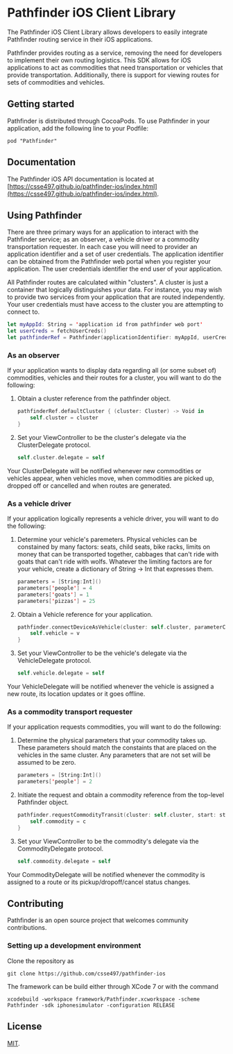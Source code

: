 # Pathfinder iOS Client Library

The Pathfinder iOS Client Library allows developers to easily integrate Pathfinder routing service in their iOS applications.

Pathfinder provides routing as a service, removing the need for developers to implement their own routing logistics. This SDK allows for iOS applications to act as commodities that need transportation or vehicles that provide transportation. Additionally, there is support for viewing routes for sets of commodities and vehicles.

## Getting started

Pathfinder is distributed through CocoaPods. To use Pathfinder in your application, add the following line to your Podfile:

```
pod "Pathfinder"
```

## Documentation

The Pathfinder iOS API documentation is located at [https://csse497.github.io/pathfinder-ios/index.html](https://csse497.github.io/pathfinder-ios/index.html).

## Using Pathfinder

There are three primary ways for an application to interact with the Pathfinder service; as an observer, a vehicle driver or a commodity transportation requester. In each case you will need to provider an application identifier and a set of user credentials. The application identifier can be obtained from the Pathfinder web portal when you register your application. The user credentials identifier the end user of your application.

All Pathfinder routes are calculated within "clusters". A cluster is just a container that logically distinguishes your data. For instance, you may wish to provide two services from your application that are routed independently. Your user credentials must have access to the cluster you are attempting to connect to.

```swift
let myAppId: String = 'application id from pathfinder web port'
let userCreds = fetchUserCreds()
let pathfinderRef = Pathfinder(applicationIdentifier: myAppId, userCredentials: userCreds)
```

### As an observer

If your application wants to display data regarding all (or some subset of) commodities, vehicles and their routes for a cluster, you will want to do the following:

1. Obtain a cluster reference from the pathfinder object.

    ```swift
    pathfinderRef.defaultCluster { (cluster: Cluster) -> Void in
        self.cluster = cluster
    }
    ```

2. Set your ViewController to be the cluster's delegate via the ClusterDelegate protocol.

    ```swift
    self.cluster.delegate = self
    ```

Your ClusterDelegate will be notified whenever new commodities or vehicles appear, when vehicles move, when commodities are picked up, dropped off or cancelled and when routes are generated.

### As a vehicle driver

If your application logically represents a vehicle driver, you will want to do the following:

1. Determine your vehicle's paremeters. Physical vehicles can be constained by many factors: seats, child seats, bike racks, limits on money that can be transported together, cabbages that can't ride with goats that can't ride with wolfs. Whatever the limiting factors are for your vehicle, create a dictionary of String -> Int that expresses them.

    ```swift
    parameters = [String:Int]()
    parameters['people'] = 4
    parameters['goats'] = 1
    parameters['pizzas'] = 25
    ```

2. Obtain a Vehicle reference for your application.

    ```swift
    pathfinder.connectDeviceAsVehicle(cluster: self.cluster, parameterCapacities: parameters) { (v: Vehicle) -> Void in
        self.vehicle = v
    }
    ```

3. Set your ViewController to be the vehicle's delegate via the VehicleDelegate protocol.

    ```swift
    self.vehicle.delegate = self
    ```

Your VehicleDelegate will be notified whenever the vehicle is assigned a new route, its location updates or it goes offline.


### As a commodity transport requester

If your application requests commodities, you will want to do the following:

1. Determine the physical parameters that your commodity takes up. These parameters should match the constaints that are placed on the vehicles in the same cluster. Any parameters that are not set will be assumed to be zero.

    ```swift
    parameters = [String:Int]()
    parameters['people'] = 2
    ```

2. Initiate the request and obtain a commodity reference from the top-level Pathfinder object.

    ```swift
    pathfinder.requestCommodityTransit(cluster: self.cluster, start: startCoordinates, destination: endCoordinates, parameters: parameters) { (c: Commodity) -> Void in
        self.commodity = c
    }
    ```

3. Set your ViewController to be the commodity's delegate via the CommodityDelegate protocol.

    ```swift
    self.commodity.delegate = self
    ```

Your CommodityDelegate will be notified whenever the commodity is assigned to a route or its pickup/dropoff/cancel status changes.

## Contributing

Pathfinder is an open source project that welcomes community contributions.

### Setting up a development environment

Clone the repository as

```
git clone https://github.com/csse497/pathfinder-ios
```

The framework can be build either through XCode 7 or with the command

```
xcodebuild -workspace framework/Pathfinder.xcworkspace -scheme Pathfinder -sdk iphonesimulator -configuration RELEASE
```

## License

[MIT](https://raw.githubusercontent.com/CSSE497/pathfinder-ios/master/LICENSE).
